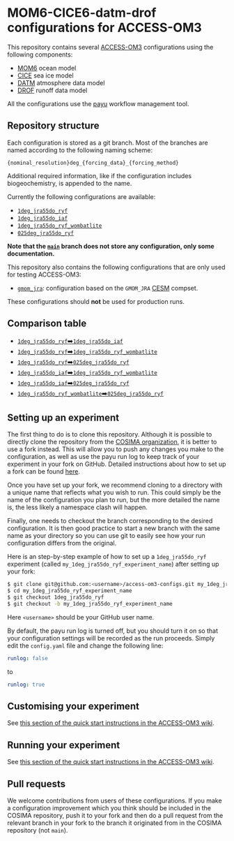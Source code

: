 # MOM6-CICE6-datm-drof configurations for ACCESS-OM3

This repository contains several
[ACCESS-OM3](https://github.com/COSIMA/access-om3) configurations using the
following components:

- [MOM6](https://mom6.readthedocs.io/) ocean model
- [CICE](https://github.com/CICE-Consortium/CICE) sea ice model
- [DATM](https://escomp.github.io/CDEPS/versions/master/html/datm.html) atmosphere data model
- [DROF](https://escomp.github.io/CDEPS/versions/master/html/drof.html) runoff data model

All the configurations use the [payu](https://payu.readthedocs.io/en/latest/)
workflow management tool.


## Repository structure

Each configuration is stored as a git branch. Most of the branches are named
according to the following naming scheme:

`{nominal_resolution}deg_{forcing_data}_{forcing_method}`

Additional required information, like if the configuration includes
biogeochemistry, is appended to the name.

Currently the following configurations are available:

- [`1deg_jra55do_ryf`](https://github.com/COSIMA/MOM6-CICE6/tree/1deg_jra55do_ryf)
- [`1deg_jra55do_iaf`](https://github.com/COSIMA/MOM6-CICE6/tree/1deg_jra55do_iaf)
- [`1deg_jra55do_ryf_wombatlite`](https://github.com/COSIMA/MOM6-CICE6/tree/1deg_jra55do_ryf_wombatlite)
- [`025deg_jra55do_ryf`](https://github.com/COSIMA/MOM6-CICE6/tree/025deg_jra55do_ryf)

**Note that the [`main`](https://github.com/COSIMA/MOM6-CICE6/tree/main) branch
does not store any configuration, only some documentation.**

This repository also contains the following configurations that are only used
for testing ACCESS-OM3:

- [`gmom_jra`](https://github.com/COSIMA/MOM6-CICE6/tree/gmom_jra):
  configuration based on the `GMOM_JRA` [CESM](https://github.com/ESCOMP/CMEPS/)
  compset.

These configurations should **not** be used for production runs.


## Comparison table

- [`1deg_jra55do_ryf`➡️`1deg_jra55do_iaf`](https://github.com/COSIMA/MOM6-CICE6/compare/1deg_jra55do_ryf..1deg_jra55do_iaf)
- [`1deg_jra55do_ryf`➡️`1deg_jra55do_ryf_wombatlite`](https://github.com/COSIMA/MOM6-CICE6/compare/1deg_jra55do_ryf..1deg_jra55do_ryf_wombatlite)
- [`1deg_jra55do_ryf`➡️`025deg_jra55do_ryf`](https://github.com/COSIMA/MOM6-CICE6/compare/1deg_jra55do_ryf..025deg_jra55do_ryf)
- [`1deg_jra55do_iaf`➡️`1deg_jra55do_ryf_wombatlite`](https://github.com/COSIMA/MOM6-CICE6/compare/1deg_jra55do_iaf..1deg_jra55do_ryf_wombatlite)
- [`1deg_jra55do_iaf`➡️`025deg_jra55do_ryf`](https://github.com/COSIMA/MOM6-CICE6/compare/1deg_jra55do_iaf..025deg_jra55do_ryf)
- [`1deg_jra55do_ryf_wombatlite`➡️`025deg_jra55do_ryf`](https://github.com/COSIMA/MOM6-CICE6/compare/1deg_jra55do_ryf_wombatlite..025deg_jra55do_ryf)

## Setting up an experiment

The first thing to do is to clone this repository. Although it is possible to
directly clone the repository from the [COSIMA
organization](https://github.com/COSIMA/), it is better to use a fork
instead. This will allow you to push any changes you make to the configuration,
as well as use the payu run log to keep track of your experiment in your fork on
GitHub. Detailed instructions about how to set up a fork can be found
[here](https://docs.github.com/en/get-started/quickstart/fork-a-repo).

Once you have set up your fork, we recommend cloning to a directory with a
unique name that reflects what you wish to run. This could simply be the name of
the configuration you plan to run, but the more detailed the name is, the less
likely a namespace clash will happen.

Finally, one needs to checkout the branch corresponding to the desired
configuration. It is then good practice to start a new branch with the same name
as your directory so you can use git to easily see how your run configuration
differs from the original.

Here is an step-by-step example of how to set up a `1deg_jra55do_ryf` experiment
(called `my_1deg_jra55do_ryf_experiment_name`) after setting up your fork:

```bash
$ git clone git@github.com:<username>/access-om3-configs.git my_1deg_jra55do_ryf_experiment_name
$ cd my_1deg_jra55do_ryf_experiment_name
$ git checkout 1deg_jra55do_ryf
$ git checkout -b my_1deg_jra55do_ryf_experiment_name
```

Here `<username>` should be your GitHub user name.

By default, the payu run log is turned off, but you should turn it on so that
your configuration settings will be recorded as the run proceeds. Simply edit
the `config.yaml` file and change the following line:

```yaml
runlog: false
```
to
```yaml
runlog: true
```


## Customising your experiment

See [this section of the quick start instructions in the ACCESS-OM3
wiki](https://github.com/COSIMA/access-om3/wiki/Quick-start#customising-your-experiment).


## Running your experiment

See [this section of the quick start instructions in the ACCESS-OM3
wiki](https://github.com/COSIMA/access-om3/wiki/Quick-start#running).


## Pull requests

We welcome contributions from users of these configurations. If you make a
configuration improvement which you think should be included in the COSIMA
repository, push it to your fork and then do a pull request from the relevant
branch in your fork to the branch it originated from in the COSIMA repository
(not `main`).
